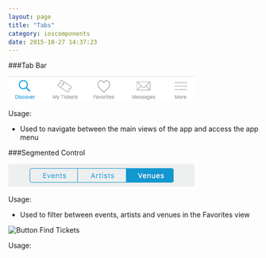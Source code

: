 ```yaml
---
layout: page
title: "Tabs"
category: ioscomponents
date: 2015-10-27 14:37:23
---
```


###Tab Bar

![Tab Bar](../images/tab_bar.png)

Usage:

* Used to navigate between the main views of the app and access the app menu

###Segmented Control

![Segmented Control](../images/segmented_control.png)

Usage:

* Used to filter between events, artists and venues in the Favorites view


![Button Find Tickets](../images/button_tab_bar.png)

Usage:
